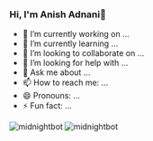 ### Hi, I'm Anish Adnani👋



- 🔭 I’m currently working on ...
- 🌱 I’m currently learning ...
- 👯 I’m looking to collaborate on ...
- 🤔 I’m looking for help with ...
- 💬 Ask me about ...
- 📫 How to reach me: ...
- 😄 Pronouns: ...
- ⚡ Fun fact: ...

<img align="left" src="https://github-readme-stats.vercel.app/api/top-langs/?username=midnightbot&layout=compact&hide=html&theme=blue-green" alt="midnightbot" />

<img align="left" src="https://github-readme-stats.vercel.app/api?username=midnightbot&show_icons=true&theme=blue-green" alt="midnightbot" />

<!--
<img src="https://github-readme-stats.vercel.app/api?username=midnightbot&&show_icons=true&title_color=ffffff&icon_color=bb2acf&text_color=daf7dc&bg_color=151515">
-->
